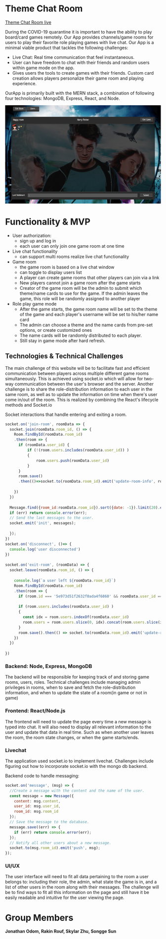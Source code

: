 # Theme Chat Room

[Theme Chat Room live](https://thegameroom100.herokuapp.com/#/)

During the COVID-19 quarantine it is important to have the ability to play board/card games remotely. Our App provides channels/game rooms for users to play their favorite role playing games with live chat. Our App is a minimal viable product that tackles the following challenges:

* Live Chat: Real time communication that feel instantaneous.  
* User can have freedom to chat with their friends and random users within game mode on the app.  
* Gives users the tools to create games with their friends. Custom card creation allows players personalize their game room and playing experience.   

OurApp is primarily built with the MERN stack, a combination of following four technologies: MongoDB, Express, React, and Node.

![intro-png](frontend/public/readme_images/theme_example.png)

# Functionality & MVP

* User authorization: 
   * sign up and log in
   * each user can only join one game room at one time
* Live chat functionality 
  * can support multi rooms realize live chat functionality
* Game room
   * the game room is based on a live chat window
   * can toggle to display users list
   * A player can create game rooms that other players can join via a link
   * New players cannot join a game room after the game starts 
   * Creator of the game room will be the admin to submit which theme/name cards to use for the game. If the admin leaves the game, this role will be randomly assigned to another player
* Role play game mode
   * After the game starts, the game room name will be set to the theme of the game and each player's username will be set to his/her name card
   * The admin can choose a theme and the name cards from pre-set options, or create customized ones  
   * The name cards will be randomly distributed to each player. 
   * Still stay in game mode after hard refresh.
   
## Technologies & Technical Challenges
The main challenge of this website will be to facilitate fast and efficient communication between players across multiple different game rooms simultaneously. This is achieved using socket.io which will allow for two-way communication between the user's browser and the server. Another challenge is to share the role-distribution information to each user in the same room, as well as to update the information on time when there's user come in/out of the room. This is realized by combining the React's lifecycle methods and Socket.io  

Socket interactions that handle entering and exiting a room.
```js
socket.on('join-room', roomData => {
  socket.join(roomData.room_id, () => {
    Room.findById(roomData.room_id)
    .then(room => {
      if (roomData.user_id) {
          if (!(room.users.includes(roomData.user_id)) ) 
          {
              room.users.push(roomData.user_id)
          }
      }
      room.save()
      .then(()=>socket.to(roomData.room_id).emit('update-room-info', roomData))

    })
  })

  Message.find({room_id:roomData.room_id}).sort({date: -1}).limit(20).exec((err, messages) => {
  if (err) return console.error(err);    
  // Send the last messages to the user.
  socket.emit('init', messages);

  });
})
socket.on('disconnect', ()=> {
  console.log('user disconnected')
})

socket.on('exit-room', (roomData) => {
  socket.leave(roomData.room_id, () => {

    console.log(`a user left ${roomData.room_id}`)
    Room.findById(roomData.room_id)
    .then(room => {
      if (room.id === '5e973d51f2632f0ada4f6860' && roomData.user_id === '5e725fb8952bd9184885a349') return 

      if (room.users.includes(roomData.user_id) ) 
      {
        const idx = room.users.indexOf(roomData.user_id)
        room.users = room.users.slice(0, idx).concat(room.users.slice(idx+1))
      }
      room.save().then(() => socket.to(roomData.room_id).emit('update-room-info', roomData))
    })
  })

})
```

### Backend: Node, Express, MongoDB
The backend will be responsible for keeping track of and storing game rooms, users, roles. Technical challenges include managing admin privileges in rooms, when to save and fetch the role-distribution information, and when to update the state of a room(in game or not in game)



### Frontend: React/Node.js 
The frontend will need to update the page every time a new message is typed into chat. It will also need to display all relevant information to the user and update that data in real time. Such as when another user leaves the room, the room state changes, or when the game starts/ends.

### Livechat
The application used socket.io to implement livechat. Challenges include figuring out how to incorporate socket.io with the mongo db backend.

Backend code to handle messaging:
```js
socket.on('message', (msg) => {
  //Create a message with the content and the name of the user.
  const message = new Message({
    content: msg.content,
    user_id: msg.user_id,
    room_id: msg.room_id
  });
  // Save the message to the database.
  message.save((err) => {
    if (err) return console.error(err);
  });
  // Notify all other users about a new message.
  socket.to(msg.room_id).emit('push', msg);
});
```

### UI/UX
The user interface will need to fit all data pertaining to the room a user belongs to: including their role, the admin, what state the game is in, and a list of other users in the room along with their messages. The challenge will be to find ways to fit all this information on the page and still have it be easily readable and intuitive for the user viewing the page.

# Group Members 
**Jonathan Odom, Rakin Rouf, Skylar Zhu, Songge Sun**
